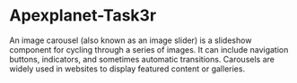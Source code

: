 # Apexplanet-Task3r
An image carousel (also known as an image slider) is a slideshow component for cycling through a series of images. It can include navigation buttons, indicators, and sometimes automatic transitions. Carousels are widely used in websites to display featured content or galleries.
